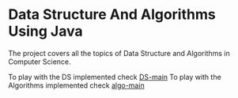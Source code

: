 # Data Structure And Algorithms Using Java

The project covers all the topics of Data Structure and Algorithms in Computer Science.

To play with the DS implemented check [DS-main](src/main/java/com/immortals/ds/DsMain.java)
To play with the Algorithms implemented check [algo-main](AlgorithmMain.java)
